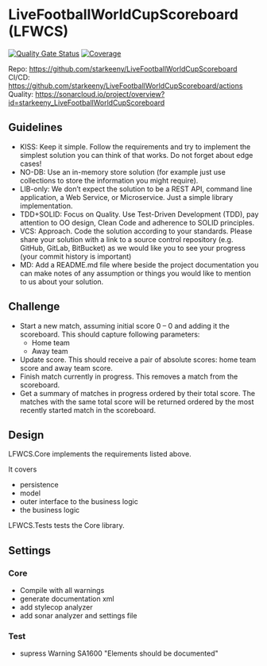 # LiveFootballWorldCupScoreboard (LFWCS)

[![Quality Gate Status](https://sonarcloud.io/api/project_badges/measure?project=starkeeny_LiveFootballWorldCupScoreboard&metric=alert_status)](https://sonarcloud.io/summary/new_code?id=starkeeny_LiveFootballWorldCupScoreboard)
[![Coverage](https://sonarcloud.io/api/project_badges/measure?project=starkeeny_LiveFootballWorldCupScoreboard&metric=coverage)](https://sonarcloud.io/summary/new_code?id=starkeeny_LiveFootballWorldCupScoreboard)


Repo: https://github.com/starkeeny/LiveFootballWorldCupScoreboard
CI/CD: https://github.com/starkeeny/LiveFootballWorldCupScoreboard/actions
Quality: https://sonarcloud.io/project/overview?id=starkeeny_LiveFootballWorldCupScoreboard

## Guidelines

* KISS: Keep it simple. Follow the requirements and try to implement the simplest solution you can think of that works. Do not forget about edge cases! 
* NO-DB: Use an in-memory store solution (for example just use collections to store the information you might require).
* LIB-only: We don’t expect the solution to be a REST API, command line application, a Web Service, or Microservice. Just a simple library implementation.
* TDD+SOLID: Focus on Quality. Use Test-Driven Development (TDD), pay attention to OO design, Clean Code and adherence to SOLID principles. 
* VCS: Approach. Code the solution according to your standards. Please share your solution with a link to a source control repository (e.g. GitHub, GitLab, BitBucket) as we would like you to see your progress (your commit history is important) 
* MD: Add a README.md file where beside the project documentation you can make notes of any assumption or things you would like to mention to us about your solution.

## Challenge

* Start a new match, assuming initial score 0 – 0 and adding it the scoreboard. This should capture following parameters:
  * Home team
  * Away team
* Update score. This should receive a pair of absolute scores: home team score and away team score. 
* Finish match currently in progress. This removes a match from the scoreboard.
* Get a summary of matches in progress ordered by their total score. The matches with the same total score will be returned ordered by the most recently started match in the scoreboard.

## Design

LFWCS.Core implements the requirements listed above.

It covers
* persistence
* model
* outer interface to the business logic
* the business logic

LFWCS.Tests tests the Core library.

## Settings 

### Core

* Compile with all warnings
* generate documentation xml
* add stylecop analyzer
* add sonar analyzer and settings file

### Test

* supress Warning SA1600 "Elements should be documented"
